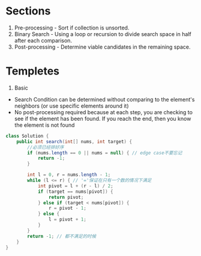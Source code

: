# Sections
1. Pre-processing - Sort if collection is unsorted.
2. Binary Search - Using a loop or recursion to divide search space in half after each comparison.
3. Post-processing - Determine viable candidates in the remaining space.


# Templetes
1. Basic
- Search Condition can be determined without comparing to the element's neighbors (or use specific elements around it)
- No post-processing required because at each step, you are checking to see if the element has been found. If you reach the end, then you know the element is not found
```Java
class Solution {
    public int search(int[] nums, int target) {
        //必须已经排好序
        if (nums.length == 0 || nums = null) { // edge case不要忘记
            return -1;
        }

        int l = 0, r = nums.length - 1;
        while (l <= r) { // '='保证在只有一个数的情况下满足
            int pivot = l + (r - l) / 2;
            if (target == nums[pivot]) {
                return pivot;
            } else if (target < nums[pivot]) {
                r = pivot - 1;
            } else {
                l = pivot + 1;
            }
        }
        return -1; // 都不满足的时候
    }
}
```